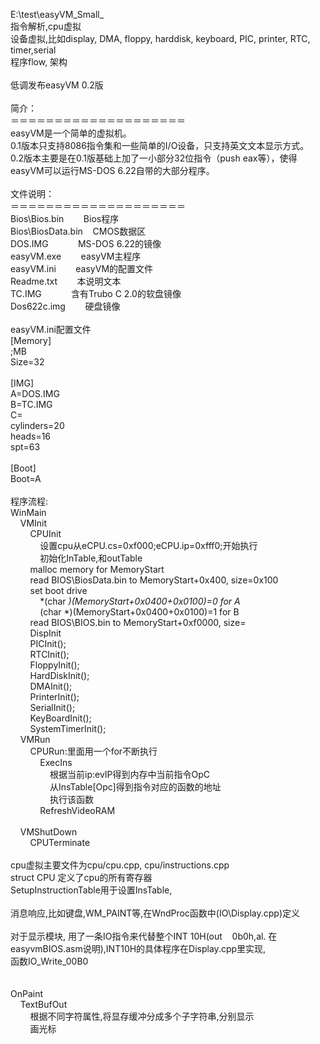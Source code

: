 E:\test\easyVM_Small_<br />指令解析,cpu虚拟<br />设备虚拟,比如display, DMA, floppy, harddisk, keyboard, PIC, printer, RTC, timer,serial<br />程序flow, 架构<br /><br />低调发布easyVM 0.2版<br /><br />简介：<br />＝＝＝＝＝＝＝＝＝＝＝＝＝＝＝＝＝＝＝＝<br />easyVM是一个简单的虚拟机。<br />0.1版本只支持8086指令集和一些简单的I/O设备，只支持英文文本显示方式。<br />0.2版本主要是在0.1版基础上加了一小部分32位指令（push eax等），使得easyVM可以运行MS-DOS 6.22自带的大部分程序。<br /><br />文件说明：<br />＝＝＝＝＝＝＝＝＝＝＝＝＝＝＝＝＝＝＝＝<br />Bios\Bios.bin&nbsp;&nbsp;&nbsp;&nbsp;&nbsp;&nbsp;&nbsp; Bios程序<br />Bios\BiosData.bin&nbsp;&nbsp;&nbsp; CMOS数据区<br />DOS.IMG&nbsp;&nbsp;&nbsp;&nbsp;&nbsp;&nbsp;&nbsp;&nbsp;&nbsp;&nbsp;&nbsp; MS-DOS 6.22的镜像<br />easyVM.exe&nbsp;&nbsp;&nbsp;&nbsp;&nbsp;&nbsp;&nbsp; easyVM主程序<br />easyVM.ini&nbsp;&nbsp;&nbsp;&nbsp;&nbsp;&nbsp;&nbsp; easyVM的配置文件<br />Readme.txt&nbsp;&nbsp;&nbsp;&nbsp;&nbsp;&nbsp;&nbsp; 本说明文本<br />TC.IMG&nbsp;&nbsp;&nbsp;&nbsp;&nbsp;&nbsp;&nbsp;&nbsp;&nbsp;&nbsp;&nbsp; 含有Trubo C 2.0的软盘镜像<br />Dos622c.img&nbsp;&nbsp;&nbsp;&nbsp;&nbsp;&nbsp;&nbsp; 硬盘镜像<br /><br />easyVM.ini配置文件<br />[Memory]<br />;MB<br />Size=32<br /><br />[IMG]<br />A=DOS.IMG<br />B=TC.IMG<br />C=<br />cylinders=20<br />heads=16<br />spt=63<br /><br />[Boot]<br />Boot=A<br /><br />程序流程:<br />WinMain<br />&nbsp;&nbsp; &nbsp;VMInit<br />&nbsp;&nbsp; &nbsp;&nbsp;&nbsp; &nbsp;CPUInit<br />&nbsp;&nbsp; &nbsp;&nbsp;&nbsp; &nbsp;&nbsp;&nbsp; &nbsp;设置cpu从eCPU.cs=0xf000;eCPU.ip=0xfff0;开始执行<br />&nbsp;&nbsp; &nbsp;&nbsp;&nbsp; &nbsp;&nbsp;&nbsp; &nbsp;初始化InTable,和outTable<br />&nbsp;&nbsp; &nbsp;&nbsp;&nbsp; &nbsp;malloc memory for MemoryStart<br />&nbsp;&nbsp; &nbsp;&nbsp;&nbsp; &nbsp;read BIOS\\BiosData.bin to MemoryStart+0x400, size=0x100<br />&nbsp;&nbsp; &nbsp;&nbsp;&nbsp; &nbsp;set boot drive<br />&nbsp;&nbsp; &nbsp;&nbsp;&nbsp; &nbsp;&nbsp;&nbsp; &nbsp;*(char *)(MemoryStart+0x0400+0x0100)=0 for A<br />&nbsp;&nbsp; &nbsp;&nbsp;&nbsp; &nbsp;&nbsp;&nbsp; &nbsp;*(char *)(MemoryStart+0x0400+0x0100)=1 for B<br />&nbsp;&nbsp; &nbsp;&nbsp;&nbsp; &nbsp;read BIOS\\BIOS.bin to MemoryStart+0xf0000, size=<br />&nbsp;&nbsp; &nbsp;&nbsp;&nbsp; &nbsp;DispInit<br />&nbsp;&nbsp; &nbsp;&nbsp;&nbsp; &nbsp;PICInit();<br />&nbsp;&nbsp; &nbsp;&nbsp;&nbsp; &nbsp;RTCInit();<br />&nbsp;&nbsp; &nbsp;&nbsp;&nbsp; &nbsp;FloppyInit();<br />&nbsp;&nbsp; &nbsp;&nbsp;&nbsp; &nbsp;HardDiskInit();<br />&nbsp;&nbsp; &nbsp;&nbsp;&nbsp; &nbsp;DMAInit();<br />&nbsp;&nbsp; &nbsp;&nbsp;&nbsp; &nbsp;PrinterInit();<br />&nbsp;&nbsp; &nbsp;&nbsp;&nbsp; &nbsp;SerialInit();<br />&nbsp;&nbsp; &nbsp;&nbsp;&nbsp; &nbsp;KeyBoardInit();<br />&nbsp;&nbsp; &nbsp;&nbsp;&nbsp; &nbsp;SystemTimerInit();<br />&nbsp;&nbsp; &nbsp;VMRun<br />&nbsp;&nbsp; &nbsp;&nbsp;&nbsp; &nbsp;CPURun:里面用一个for不断执行<br />&nbsp;&nbsp; &nbsp;&nbsp;&nbsp; &nbsp;&nbsp;&nbsp; &nbsp;ExecIns<br />&nbsp;&nbsp; &nbsp;&nbsp;&nbsp; &nbsp;&nbsp;&nbsp; &nbsp;&nbsp;&nbsp; &nbsp;根据当前ip:evIP得到内存中当前指令OpC<br />&nbsp;&nbsp; &nbsp;&nbsp;&nbsp; &nbsp;&nbsp;&nbsp; &nbsp;&nbsp;&nbsp; &nbsp;从InsTable[Opc]得到指令对应的函数的地址<br />&nbsp;&nbsp; &nbsp;&nbsp;&nbsp; &nbsp;&nbsp;&nbsp; &nbsp;&nbsp;&nbsp; &nbsp;执行该函数<br />&nbsp;&nbsp; &nbsp;&nbsp;&nbsp; &nbsp;&nbsp;&nbsp; &nbsp;RefreshVideoRAM<br /><br />&nbsp;&nbsp; &nbsp;VMShutDown<br />&nbsp;&nbsp; &nbsp;&nbsp;&nbsp; &nbsp;CPUTerminate<br /><br />cpu虚拟主要文件为cpu/cpu.cpp, cpu/instructions.cpp<br />struct CPU 定义了cpu的所有寄存器<br />SetupInstructionTable用于设置InsTable, <br /><br />消息响应,比如键盘,WM_PAINT等,在WndProc函数中(IO\Display.cpp)定义<br /><br />对于显示模块, 用了一条IO指令来代替整个INT 10H(out&nbsp;&nbsp; &nbsp;0b0h,al. 在easyvmBIOS.asm说明),INT10H的具体程序在Display.cpp里实现, <br />函数IO_Write_00B0<br />&nbsp;&nbsp; &nbsp;<br /><br />OnPaint<br />&nbsp;&nbsp; &nbsp;TextBufOut<br />&nbsp;&nbsp; &nbsp;&nbsp;&nbsp; &nbsp;根据不同字符属性,将显存缓冲分成多个子字符串,分别显示<br />&nbsp;&nbsp; &nbsp;&nbsp;&nbsp; &nbsp;画光标<br />